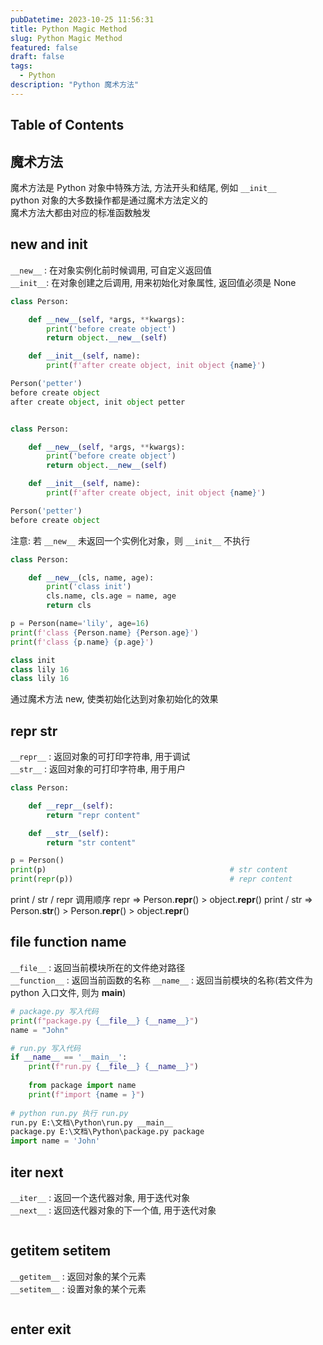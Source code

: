 ```yaml
---
pubDatetime: 2023-10-25 11:56:31
title: Python Magic Method
slug: Python Magic Method
featured: false
draft: false
tags:
  - Python
description: "Python 魔术方法"
---
```


## Table of Contents

## 魔术方法

魔术方法是 Python 对象中特殊方法, 方法开头和结尾, 例如 `__init__`  
python 对象的大多数操作都是通过魔术方法定义的  
魔术方法大都由对应的标准函数触发  

## __new__ and __init__

`__new__` : 在对象实例化前时候调用, 可自定义返回值  
`__init__`: 在对象创建之后调用, 用来初始化对象属性, 返回值必须是 None

```python
class Person:

    def __new__(self, *args, **kwargs):
        print('before create object')
        return object.__new__(self)

    def __init__(self, name):
        print(f'after create object, init object {name}')

Person('petter')
before create object
after create object, init object petter


class Person:

    def __new__(self, *args, **kwargs):
        print('before create object')
        return object.__new__(self)

    def __init__(self, name):
        print(f'after create object, init object {name}')

Person('petter')
before create object
```

注意: 若 `__new__` 未返回一个实例化对象，则 `__init__` 不执行

```py
class Person:

    def __new__(cls, name, age):
        print('class init')
        cls.name, cls.age = name, age
        return cls

p = Person(name='lily', age=16)
print(f'class {Person.name} {Person.age}')
print(f'class {p.name} {p.age}')

class init
class lily 16
class lily 16
```

通过魔术方法 new, 使类初始化达到对象初始化的效果  

## __repr__ __str__

`__repr__` : 返回对象的可打印字符串, 用于调试  
`__str__` : 返回对象的可打印字符串, 用于用户  

```py
class Person:

    def __repr__(self):
        return "repr content"

    def __str__(self):
        return "str content"

p = Person()
print(p)                                         # str content
print(repr(p))                                   # repr content
```

print / str / repr 调用顺序
repr => Person.__repr__() > object.__repr__()
print / str => Person.__str__() > Person.__repr__() > object.__repr__()

## __file__  __function__  __name__

`__file__` : 返回当前模块所在的文件绝对路径  
`__function__` : 返回当前函数的名称
`__name__` : 返回当前模块的名称(若文件为 python 入口文件, 则为 __main__)

```py
# package.py 写入代码
print(f"package.py {__file__} {__name__}")
name = "John"

# run.py 写入代码
if __name__ == '__main__':
    print(f"run.py {__file__} {__name__}")
    
    from package import name
    print(f"import {name = }")
 
# python run.py 执行 run.py
run.py E:\文档\Python\run.py __main__
package.py E:\文档\Python\package.py package
import name = 'John'
```

## __iter__ __next__

`__iter__` : 返回一个迭代器对象, 用于迭代对象  
`__next__` : 返回迭代器对象的下一个值, 用于迭代对象

```py

```

## __getitem__ __setitem__

`__getitem__` : 返回对象的某个元素  
`__setitem__` : 设置对象的某个元素

```py

```

## __enter__ __exit__
